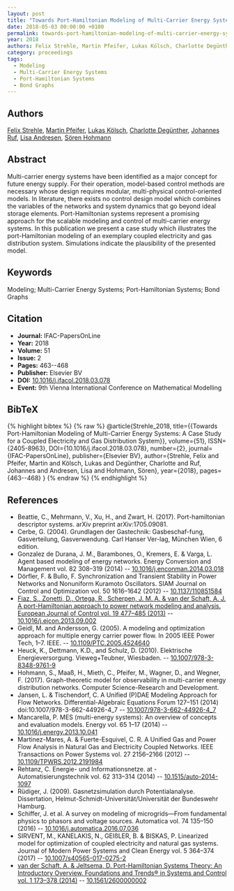 ```yaml
---
layout: post
title: "Towards Port-Hamiltonian Modeling of Multi-Carrier Energy Systems: A Case Study for a Coupled Electricity and Gas Distribution System"
date: 2018-05-03 00:00:00 +0100
permalink: towards-port-hamiltonian-modeling-of-multi-carrier-energy-systems-a-case-study-for-a-coupled-electricity-and-gas-distribution-system
year: 2018
authors: Felix Strehle, Martin Pfeifer, Lukas Kölsch, Charlotte Degünther, Johannes Ruf, Lisa Andresen, Sören Hohmann
category: proceedings
tags:
  - Modeling
  - Multi-Carrier Energy Systems
  - Port-Hamiltonian Systems
  - Bond Graphs
---
```

 
## Authors
[Felix Strehle](authors/felix_strehle), [Martin Pfeifer](authors/martin_pfeifer), [Lukas Kölsch](authors/lukas_kolsch), [Charlotte Degünther](authors/charlotte_degunther), [Johannes Ruf](authors/johannes_ruf), [Lisa Andresen](authors/lisa_andresen), [Sören Hohmann](authors/soren_hohmann)
 
## Abstract
Multi-carrier energy systems have been identified as a major concept for future energy supply. For their operation, model-based control methods are necessary whose design requires modular, multi-physical control-oriented models. In literature, there exists no control design model which combines the variables of the networks and system dynamics that go beyond ideal storage elements. Port-Hamiltonian systems represent a promising approach for the scalable modeling and control of multi-carrier energy systems. In this publication we present a case study which illustrates the port-Hamiltonian modeling of an exemplary coupled electricity and gas distribution system. Simulations indicate the plausibility of the presented model.
 
## Keywords
Modeling; Multi-Carrier Energy Systems; Port-Hamiltonian Systems; Bond Graphs
 
## Citation
- **Journal:** IFAC-PapersOnLine
- **Year:** 2018
- **Volume:** 51
- **Issue:** 2
- **Pages:** 463--468
- **Publisher:** Elsevier BV
- **DOI:** [10.1016/j.ifacol.2018.03.078](https://doi.org/10.1016/j.ifacol.2018.03.078)
- **Event:** 9th Vienna International Conference on Mathematical Modelling
 
## BibTeX
{% highlight bibtex %}
{% raw %}
@article{Strehle_2018,
  title={{Towards Port-Hamiltonian Modeling of Multi-Carrier Energy Systems: A Case Study for a Coupled Electricity and Gas Distribution System}},
  volume={51},
  ISSN={2405-8963},
  DOI={10.1016/j.ifacol.2018.03.078},
  number={2},
  journal={IFAC-PapersOnLine},
  publisher={Elsevier BV},
  author={Strehle, Felix and Pfeifer, Martin and Kölsch, Lukas and Degünther, Charlotte and Ruf, Johannes and Andresen, Lisa and Hohmann, Sören},
  year={2018},
  pages={463--468}
}
{% endraw %}
{% endhighlight %}
 
## References
- Beattie, C., Mehrmann, V., Xu, H., and Zwart, H. (2017). Port-hamiltonian descriptor systems. arXiv preprint arXiv:1705.09081.
- Cerbe, G. (2004). Grundlagen der Gastechnik: Gasbeschaf-fung, Gasverteilung, Gasverwendung. Carl Hanser Ver-lag, München Wien, 6 edition.
- Gonzalez de Durana, J. M., Barambones, O., Kremers, E. & Varga, L. Agent based modeling of energy networks. Energy Conversion and Management vol. 82 308–319 (2014) -- [10.1016/j.enconman.2014.03.018](https://doi.org/10.1016/j.enconman.2014.03.018)
- Dörfler, F. & Bullo, F. Synchronization and Transient Stability in Power Networks and Nonuniform Kuramoto Oscillators. SIAM Journal on Control and Optimization vol. 50 1616–1642 (2012) -- [10.1137/110851584](https://doi.org/10.1137/110851584)
- [Fiaz, S., Zonetti, D., Ortega, R., Scherpen, J. M. A. & van der Schaft, A. J. A port-Hamiltonian approach to power network modeling and analysis. European Journal of Control vol. 19 477–485 (2013)](a-port-hamiltonian-approach-to-power-network-modeling-and-analysis) -- [10.1016/j.ejcon.2013.09.002](https://doi.org/10.1016/j.ejcon.2013.09.002)
- Geidl, M. and Andersson, G. (2005). A modeling and optimization approach for multiple energy carrier power flow. In 2005 IEEE Power Tech, 1–7. IEEE. -- [10.1109/PTC.2005.4524640](https://doi.org/10.1109/PTC.2005.4524640)
- Heuck, K., Dettmann, K.D., and Schulz, D. (2010). Elektrische Energieversorgung. Vieweg+Teubner, Wiesbaden. -- [10.1007/978-3-8348-9761-9](https://doi.org/10.1007/978-3-8348-9761-9)
- Hohmann, S., Maaß, H., Mieth, C., Pfeifer, M., Wagner, D., and Wegner, F. (2017). Graph-theoretic model for observability in multi-carrier energy distribution networks. Computer Science-Research and Development.
- Jansen, L. & Tischendorf, C. A Unified (P)DAE Modeling Approach for Flow Networks. Differential-Algebraic Equations Forum 127–151 (2014) doi:10.1007/978-3-662-44926-4_7 -- [10.1007/978-3-662-44926-4_7](https://doi.org/10.1007/978-3-662-44926-4_7)
- Mancarella, P. MES (multi-energy systems): An overview of concepts and evaluation models. Energy vol. 65 1–17 (2014) -- [10.1016/j.energy.2013.10.041](https://doi.org/10.1016/j.energy.2013.10.041)
- Martinez-Mares, A. & Fuerte-Esquivel, C. R. A Unified Gas and Power Flow Analysis in Natural Gas and Electricity Coupled Networks. IEEE Transactions on Power Systems vol. 27 2156–2166 (2012) -- [10.1109/TPWRS.2012.2191984](https://doi.org/10.1109/TPWRS.2012.2191984)
- Rehtanz, C. Energie- und Informationsnetze. at - Automatisierungstechnik vol. 62 313–314 (2014) -- [10.1515/auto-2014-1097](https://doi.org/10.1515/auto-2014-1097)
- Rüdiger, J. (2009). Gasnetzsimulation durch Potentialanalyse. Dissertation, Helmut-Schmidt-Universität/Universität der Bundeswehr Hamburg.
- Schiffer, J. et al. A survey on modeling of microgrids—From fundamental physics to phasors and voltage sources. Automatica vol. 74 135–150 (2016) -- [10.1016/j.automatica.2016.07.036](https://doi.org/10.1016/j.automatica.2016.07.036)
- SIRVENT, M., KANELAKIS, N., GEIßLER, B. & BISKAS, P. Linearized model for optimization of coupled electricity and natural gas systems. Journal of Modern Power Systems and Clean Energy vol. 5 364–374 (2017) -- [10.1007/s40565-017-0275-2](https://doi.org/10.1007/s40565-017-0275-2)
- [van der Schaft, A. & Jeltsema, D. Port-Hamiltonian Systems Theory: An Introductory Overview. Foundations and Trends® in Systems and Control vol. 1 173–378 (2014)](port-hamiltonian-systems-theory-an-introductory-overview-journal) -- [10.1561/2600000002](https://doi.org/10.1561/2600000002)

